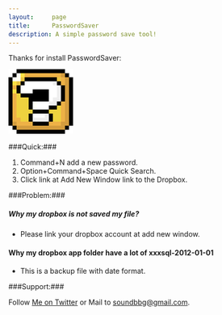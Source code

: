 ```yaml
---
layout:     page
title:      PasswordSaver
description: A simple password save tool!
---
```

Thanks for install PasswordSaver:

![PasswordSaver](/images/icons/pws.png)

###Quick:###

1. Command+N add a new password.
2. Option+Command+Space Quick Search.
3. Click link at Add New Window link to the Dropbox.

###Problem:###

##### Why my dropbox is not saved my file?

* Please link your dropbox account at add new window.

#### Why my dropbox app folder have a lot of xxxsql-2012-01-01

* This is a backup file with date format.

###Support:###

Follow [Me on Twitter](http://twitter.com/GuoJing) or Mail to <soundbbg@gmail.com>.